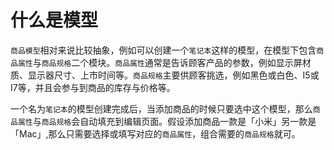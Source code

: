 # 什么是模型

`商品模型`相对来说比较抽象，例如可以创建一个`笔记本`这样的模型，在模型下包含`商品属性`与`商品规格`二个模块。`商品属性`通常是告诉顾客产品的参数，例如显示屏材质、显示器尺寸、上市时间等。`商品规格`主要供顾客挑选，例如黑色或白色、I5或I7等，并且会参与到商品的库存与价格等。

一个名为`笔记本`的模型创建完成后，当添加商品的时候只要选中这个模型，那么`商品属性`与`商品规格`会自动填充到编辑页面。假设添加商品一款是「小米」另一款是「Mac」,那么只需要选择或填写对应的`商品属性`，组合需要的`商品规格`就可。